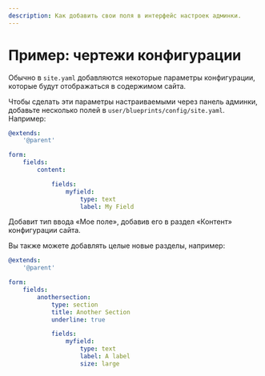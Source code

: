 ```yaml
---
description: Как добавить свои поля в интерфейс настроек админки.
---
```


# Пример: чертежи конфигурации

Обычно в `site.yaml` добавляются некоторые параметры конфигурации, которые будут отображаться в содержимом сайта.

Чтобы сделать эти параметры настраиваемыми через панель админки, добавьте несколько полей в `user/blueprints/config/site.yaml`. Например:


```yaml
@extends:
    '@parent'

form:
    fields:
        content:

            fields:
                myfield:
                    type: text
                    label: My Field
```

Добавит тип ввода «Мое поле», добавив его в раздел «Контент» конфигурации сайта.

Вы также можете добавлять целые новые разделы, например:

```yaml
@extends:
    '@parent'

form:
    fields:
        anothersection:
            type: section
            title: Another Section
            underline: true

            fields:
                myfield:
                    type: text
                    label: A label
                    size: large
```
